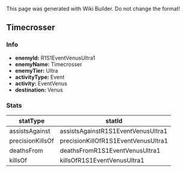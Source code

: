 <span class="wiki-builder">This page was generated with Wiki Builder. Do not change the format!</span>

## Timecrosser
### Info
* **enemyId:** R1S1EventVenusUltra1
* **enemyName:** Timecrosser
* **enemyTier:** Ultra
* **activityType:** Event
* **activity:** EventVenus
* **destination:** Venus

### Stats
statType | statId
-------- | ------
assistsAgainst | assistsAgainstR1S1EventVenusUltra1
precisionKillsOf | precisionKillOfR1S1EventVenusUltra1
deathsFrom | deathsFromR1S1EventVenusUltra1
killsOf | killsOfR1S1EventVenusUltra1

